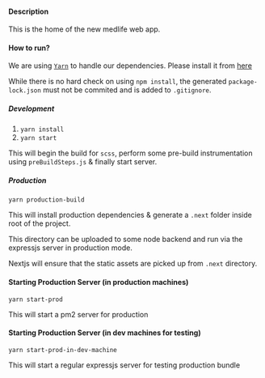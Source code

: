 #### Description
This is the home of the new medlife web app.

#### How to run?
We are using [`Yarn`](https://yarnpkg.com/) to handle our dependencies. Please install it from [here](https://yarnpkg.com/en/docs/install)

While there is no hard check on using `npm install`, the generated `package-lock.json` must not be commited and is added to `.gitignore`.

##### Development
1. `yarn install`
2. `yarn start`

This will begin the build for `scss`, perform some pre-build instrumentation using `preBuildSteps.js` & finally start server.

##### Production
`yarn production-build`

This will install production dependencies & generate a `.next` folder inside root of the project. 

This directory can be uploaded to some node backend and run via the expressjs server in production mode. 

Nextjs will ensure that the static assets are picked up from `.next` directory.

#### Starting Production Server (in production machines)
`yarn start-prod`

This will start a pm2 server for production

#### Starting Production Server (in dev machines for testing)
`yarn start-prod-in-dev-machine`

This will start a regular expressjs server for testing production bundle

